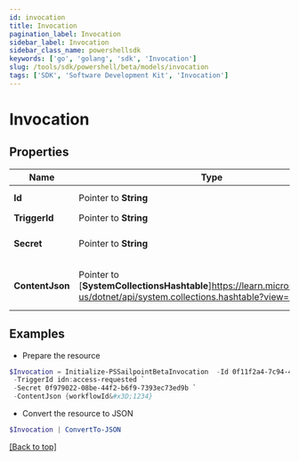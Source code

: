 ```yaml
---
id: invocation
title: Invocation
pagination_label: Invocation
sidebar_label: Invocation
sidebar_class_name: powershellsdk
keywords: ['go', 'golang', 'sdk', 'Invocation'] 
slug: /tools/sdk/powershell/beta/models/invocation
tags: ['SDK', 'Software Development Kit', 'Invocation']
---
```



# Invocation

## Properties

Name | Type | Description | Notes
------------ | ------------- | ------------- | -------------
**Id** |  Pointer to **String** | Invocation ID | [optional] 
**TriggerId** |  Pointer to **String** | Trigger ID | [optional] 
**Secret** |  Pointer to **String** | Unique invocation secret. | [optional] 
**ContentJson** |  Pointer to [**SystemCollectionsHashtable**]https://learn.microsoft.com/en-us/dotnet/api/system.collections.hashtable?view=net-8.0 | JSON map of invocation metadata. | [optional] 

## Examples

- Prepare the resource
```powershell
$Invocation = Initialize-PSSailpointBetaInvocation  -Id 0f11f2a4-7c94-4bf3-a2bd-742580fe3bde `
 -TriggerId idn:access-requested `
 -Secret 0f979022-08be-44f2-b6f9-7393ec73ed9b `
 -ContentJson {workflowId&#x3D;1234}
```

- Convert the resource to JSON
```powershell
$Invocation | ConvertTo-JSON
```


[[Back to top]](#) 

